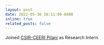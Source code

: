```yaml
---
layout: post
date: 2022-05-30 16:11:00-0400
inline: true
related_posts: false
---
```


Joined [CSIR-CEERI Pilani](https://www.ceeri.res.in/) as Research Intern.